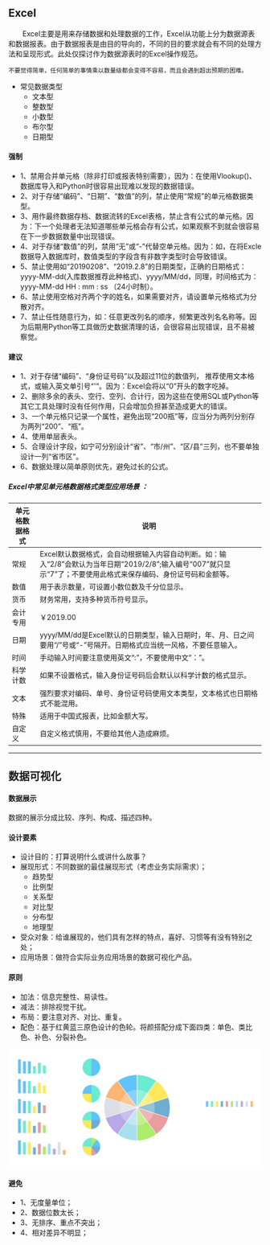 ## Excel
&emsp;&emsp;Excel主要是用来存储数据和处理数据的工作，Excel从功能上分为数据源表和数据报表。由于数据报表是由目的导向的，不同的目的要求就会有不同的处理方法和呈现形式。此处仅探讨作为数据源表时的Excel操作规范。  

`不要觉得简单，任何简单的事情乘以数量级都会变得不容易，而且会遇到超出预期的困难。`

- 常见数据类型
    - 文本型
    - 整数型
    - 小数型
    - 布尔型
    - 日期型
    
#### 强制
- 1、禁用合并单元格（除非打印或报表特别需要），因为：在使用Vlookup()、数据库导入和Python时很容易出现难以发现的数据错误。  
- 2、对于存储“编码”、“日期”、“数值”的列，禁止使用“常规”的单元格数据类型。
- 3、用作最终数据存档、数据流转的Excel表格，禁止含有公式的单元格。因为：下一个处理者无法知道哪些单元格会存有公式，如果观察不到就会很容易在下一步数据数量中出现错误。  
- 4、对于存储“数值”的列，禁用“无”或“-”代替空单元格。因为：如，在将Excle数据导入数据库时，数值类型的字段含有非数字类型时会导致错误。  
- 5、禁止使用如“20190208”、“2019.2.8”的日期类型，正确的日期格式：yyyy-MM-dd(入库数据推荐此种格式)、yyyy/MM/dd，同理，时间格式为：yyyy-MM-dd HH : mm : ss （24小时制）。  
- 6、禁止使用空格对齐两个字的姓名，如果需要对齐，请设置单元格格式为分散对齐。
- 7、禁止任性随意行为，如：任意更改列名的顺序，频繁更改列名名称等。因为后期用Python等工具做历史数据清理的话，会很容易出现错误，且不易被察觉。

#### 建议
- 1、对于存储“编码”、“身份证号码”以及超过11位的数值列， 推荐使用文本格式，或输入英文单引号“'”。因为：Excel会将以“0”开头的数字吃掉。  
- 2、删除多余的表头、空行、空列、合计行，因为这些在使用SQL或Python等其它工具处理时没有任何作用，只会增加负担甚至造成更大的错误。  
- 3、一个单元格只记录一个属性，避免出现“200瓶”等，应当分为两列分别存为两列“200”、“瓶”。
- 4、使用单层表头。
- 5、合理设计字段，如宁可分别设计“省”、“市/州”、“区/县”三列，也不要单独设计一列“省市区”。
- 6、数据处理以简单原则优先，避免过长的公式。

##### Excel中常见单元格数据格式类型应用场景 ：

单元格数据格式 | 说明 
---|---
常规 | Excel默认数据格式，会自动根据输入内容自动判断。如：输入“2/8”会默认为当年日期“2019/2/8”;输入编号“007”就只显示“7”了；不要使用此格式来保存编码、身份证号码和金额等。 |
数值 | 用于表示数量，可设置小数位数及千分位显示。 |
货币 | 财务常用，支持多种货币符号显示。 | |	
会计专用 | ￥2019.00 ||	
日期 | yyyy/MM/dd是Excel默认的日期类型，输入日期时，年、月、日之间要用“/”号或“-”号隔开。日期格式应当统一风格，不要任意输入。 |
时间 | 手动输入时间要注意使用英文“:”，不要使用中文“：”。 |	
科学计数 |   如果不设置格式，输入身份证号码后会默认以科学计数的格式显示。 |	
文本 | 强烈要求对编码、单号、身份证号码使用文本类型，文本格式也日期格式不能混用。 |
特殊 | 适用于中国式报表，比如金额大写。 |	
自定义 | 自定义格式慎用，不要给其他人造成麻烦。 |

---

## 数据可视化

#### 数据展示
数据的展示分成比较、序列、构成、描述四种。
#### 设计要素
- 设计目的：打算说明什么或讲什么故事？
- 展现形式：不同数据的最佳展现形式（考虑业务实际需求）；
    - 趋势型
    - 比例型
    - 关系型
    - 对比型
    - 分布型
    - 地理型
- 受众对象：给谁展现的，他们具有怎样的特点，喜好、习惯等有没有特别之处；
- 应用场景：做符合实际业务应用场景的数据可视化产品。

#### 原则
- 加法：信息完整性、易读性。
- 减法：排除视觉干扰。
- 布局：要注意对齐、对比、重复。
- 配色：基于红黄蓝三原色设计的色轮。将颜搭配分成下面四类：单色、类比色、补色、分裂补色。

![单元格数据类型](../_images/dataVisualization/数据可视化.jpg)

#### 避免
- 1、无度量单位；
- 2、数据位数太长；
- 3、无排序、重点不突出；
- 4、相对差异不明显；